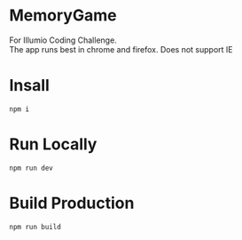 # MemoryGame
For Illumio Coding Challenge.<br>
The app runs best in chrome and firefox. Does not support IE<br>
# Insall
```npm i```
# Run Locally
```npm run dev```
# Build Production
```npm run build```